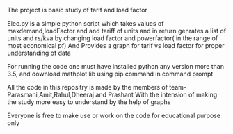 The project is basic study of tarif and load factor

Elec.py is a simple python script which takes values of maxdemand,loadFactor and and tariff of units 
and in return genrates a list of units and rs/kva by changing load factor and powerfactor( in the range of most economical pf)
And Provides a graph for tarif vs load factor for proper understanding of data


For running the code 
one must have installed python any version more than 3.5, 
and download mathplot lib using pip command in command prompt

All the code in this repositry is made
by the members of team-Parasmani,Amit,Rahul,Dheeraj and Prashant
With the intension of making the study more easy to understand by the help of graphs

Everyone is free to make use or work on the code for educational purpose only
